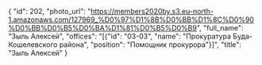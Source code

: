 {
    "id": 202,
    "photo_url": "https://members2020by.s3.eu-north-1.amazonaws.com/127969_%D0%97%D1%8B%D0%BB%D1%8C%D0%90%D0%BB%D0%B5%D0%BA%D1%81%D0%B5%D0%B9",
    "full_name": "Зыль Алексей",
    "offices": "[{\"id\": \"03-03\", \"name\": \"Прокуратура Буда-Кошелевского района\", \"position\": \"Помощник прокурора\"}]",
    "title": "Зыль Алексей"
}